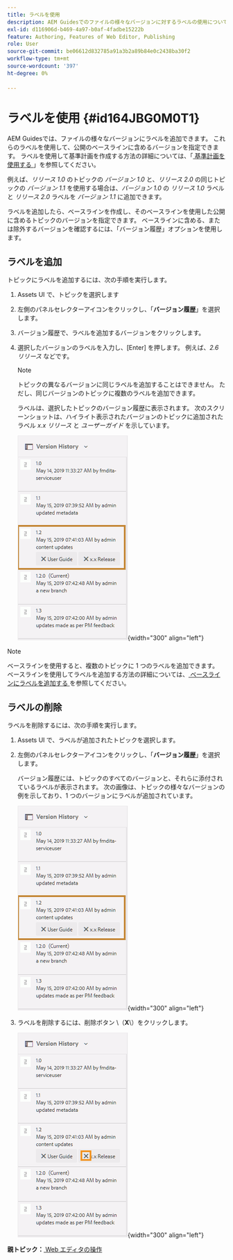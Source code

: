 ```yaml
---
title: ラベルを使用
description: AEM Guidesでのファイルの様々なバージョンに対するラベルの使用について説明します。 トピックのバージョンにラベルを追加または削除する方法を説明します。
exl-id: d116906d-b469-4a97-b0af-4fadbe15222b
feature: Authoring, Features of Web Editor, Publishing
role: User
source-git-commit: be06612d832785a91a3b2a89b84e0c2438ba30f2
workflow-type: tm+mt
source-wordcount: '397'
ht-degree: 0%

---
```


# ラベルを使用 {#id164JBG0M0T1}

AEM Guidesでは、ファイルの様々なバージョンにラベルを追加できます。 これらのラベルを使用して、公開のベースラインに含めるバージョンを指定できます。 ラベルを使用して基準計画を作成する方法の詳細については、「[ 基準計画を使用する ](generate-output-use-baseline-for-publishing.md#)」を参照してください。

例えば、*リリース 1.0* のトピックの *バージョン 1.0* と、*リリース 2.0* の同じトピックの *バージョン 1.1* を使用する場合は、*バージョン 1.0* の *リリース 1.0* ラベルと *リリース 2.0* ラベルを *バージョン 1.1* に追加できます。

ラベルを追加したら、ベースラインを作成し、そのベースラインを使用した公開に含めるトピックのバージョンを指定できます。 ベースラインに含める、または除外するバージョンを確認するには、「バージョン履歴」オプションを使用します。

## ラベルを追加

トピックにラベルを追加するには、次の手順を実行します。

1. Assets UI で、トピックを選択します
1. 左側のパネルセレクターアイコンをクリックし、「**バージョン履歴**」を選択します。
1. バージョン履歴で、ラベルを追加するバージョンをクリックします。

1. 選択したバージョンのラベルを入力し、[Enter] を押します。 例えば、*2.6 リリース* などです。

   >[!NOTE]
   >
   > トピックの異なるバージョンに同じラベルを追加することはできません。 ただし、同じバージョンのトピックに複数のラベルを追加できます。

   ラベルは、選択したトピックのバージョン履歴に表示されます。 次のスクリーンショットは、ハイライト表示されたバージョンのトピックに追加されたラベル *x.x リリース* と *ユーザーガイド* を示しています。

   ![](images/labels.png){width="300" align="left"}

>[!NOTE]
>
> ベースラインを使用すると、複数のトピックに 1 つのラベルを追加できます。 ベースラインを使用してラベルを追加する方法の詳細については、[ ベースラインにラベルを追加する ](generate-output-use-baseline-for-publishing.md#id184KD0T305Z) を参照してください。

## ラベルの削除

ラベルを削除するには、次の手順を実行します。

1. Assets UI で、ラベルが追加されたトピックを選択します。
1. 左側のパネルセレクターアイコンをクリックし、「**バージョン履歴**」を選択します。

   バージョン履歴には、トピックのすべてのバージョンと、それらに添付されているラベルが表示されます。 次の画像は、トピックの様々なバージョンの例を示しており、1 つのバージョンにラベルが追加されています。

   ![](images/labels.png){width="300" align="left"}

1. ラベルを削除するには、削除ボタン \（**X**\）をクリックします。

   ![](images/delete-labels.png){width="300" align="left"}


**親トピック：**[ Web エディタの操作 ](web-editor.md)

